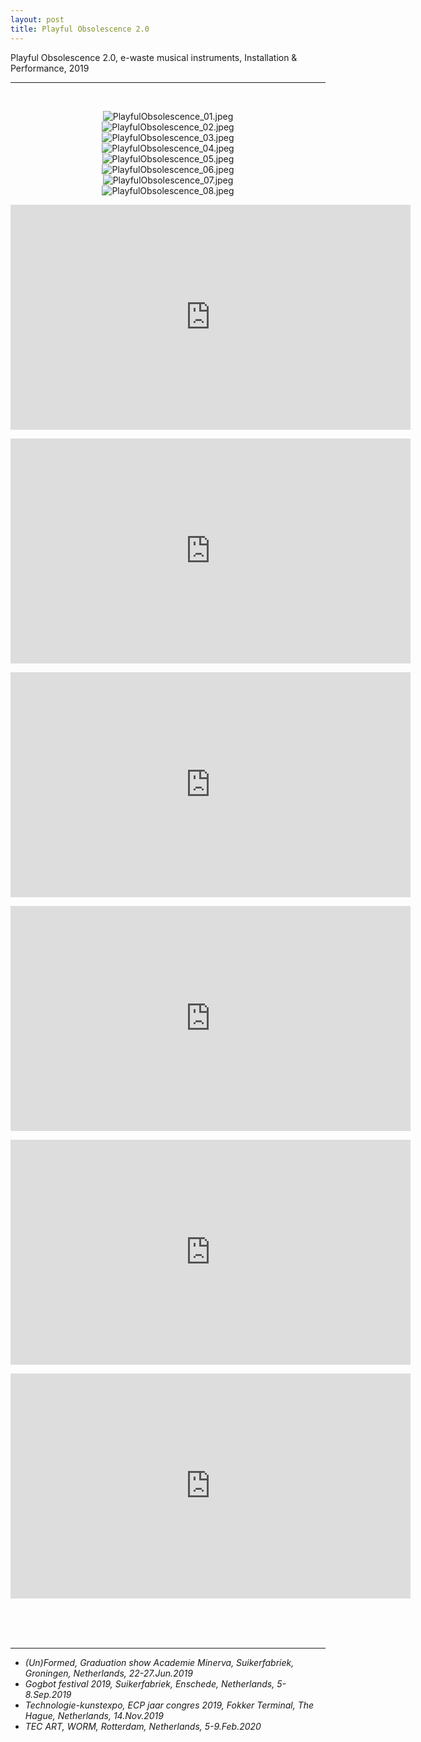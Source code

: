 ```yaml
---
layout: post
title: Playful Obsolescence 2.0
---
```


Playful Obsolescence 2.0, e-waste musical instruments, Installation & Performance, 2019

***

<br/>
<div>
<p align="middle">
<img class="img_horizontal" src="/img/work_footage/PlayfulObsolescence_01.jpeg" alt="PlayfulObsolescence_01.jpeg" title="PlayfulObsolescence_01.jpeg"/>
<br/>
<img class="img_horizontal" src="/img/work_footage/PlayfulObsolescence_02.jpeg" alt="PlayfulObsolescence_02.jpeg" title="PlayfulObsolescence_02.jpeg"/>
<br/>
<img class="img_horizontal" src="/img/work_footage/PlayfulObsolescence_03.jpeg" alt="PlayfulObsolescence_03.jpeg" title="PlayfulObsolescence_03.jpeg"/>
<br/>
<img class="img_horizontal" src="/img/work_footage/PlayfulObsolescence_04.jpeg" alt="PlayfulObsolescence_04.jpeg" title="PlayfulObsolescence_04.jpeg"/>
<br/>
<img class="img_horizontal" src="/img/work_footage/PlayfulObsolescence_05.jpeg" alt="PlayfulObsolescence_05.jpeg" title="PlayfulObsolescence_05.jpeg"/>
<br/>
<img class="img_horizontal" src="/img/work_footage/PlayfulObsolescence_06.jpeg" alt="PlayfulObsolescence_06.jpeg" title="PlayfulObsolescence_06.jpeg"/>
<br/>
<img class="img_horizontal" src="/img/work_footage/PlayfulObsolescence_07.jpeg" alt="PlayfulObsolescence_07.jpeg" title="PlayfulObsolescence_07.jpeg"/>
<br/>
<img class="img_horizontal" src="/img/work_footage/PlayfulObsolescence_08.jpeg" alt="PlayfulObsolescence_08.jpeg" title="PlayfulObsolescence_08.jpeg"/>
<br/>
</p>
</div>

<p align="middle">
<div class="video-container">
<iframe src="https://player.vimeo.com/video/348121432" width="640" height="360" frameborder="0" allow="autoplay; fullscreen" allowfullscreen></iframe>
</div>
</p>
<p align="middle">
<div class="video-container">
<iframe src="https://player.vimeo.com/video/349084172" width="640" height="360" frameborder="0" allow="autoplay; fullscreen" allowfullscreen></iframe>
</div>
</p>
<p align="middle">
<div class="video-container">
<iframe src="https://player.vimeo.com/video/349094397" width="640" height="360" frameborder="0" allow="autoplay; fullscreen" allowfullscreen></iframe>
</div>
</p>
<p align="middle">
<div class="video-container">
<iframe src="https://player.vimeo.com/video/349117568" width="640" height="360" frameborder="0" allow="autoplay; fullscreen" allowfullscreen></iframe>
</div>
</p>
<p align="middle">
<div class="video-container">
<iframe src="https://player.vimeo.com/video/349189195" width="640" height="360" frameborder="0" allow="autoplay; fullscreen" allowfullscreen></iframe>
</div>
</p>
<p align="middle">
<div class="video-container">
<iframe src="https://player.vimeo.com/video/349191992" width="640" height="360" frameborder="0" allow="autoplay; fullscreen" allowfullscreen></iframe>
</div>
</p>
<!-- <iframe width="100%" height="300" scrolling="no" frameborder="no" allow="autoplay" src="https://w.soundcloud.com/player/?url=https%3A//api.soundcloud.com/playlists/831251504&color=%23ff5500&auto_play=false&hide_related=false&show_comments=true&show_user=true&show_reposts=false&show_teaser=true&visual=true"></iframe>
<iframe width="100%" height="300" scrolling="no" frameborder="no" allow="autoplay" src="https://w.soundcloud.com/player/?url=https%3A//api.soundcloud.com/tracks/633063960&color=%23ff5500&auto_play=false&hide_related=false&show_comments=true&show_user=true&show_reposts=false&show_teaser=true&visual=true"></iframe> -->

<br/><br/><br/>

<hr>
<ul>
<li>
<i>(Un)Formed, Graduation show Academie Minerva, Suikerfabriek, Groningen, Netherlands, 22-27.Jun.2019</i>
</li>
<li>
<i>Gogbot festival 2019, Suikerfabriek, Enschede, Netherlands, 5-8.Sep.2019</i>
</li>
<li>
<i>Technologie-kunstexpo, ECP jaar congres 2019, Fokker Terminal, The Hague, Netherlands, 14.Nov.2019</i>
</li>
<li>
<i>TEC ART, WORM, Rotterdam, Netherlands, 5-9.Feb.2020</i>
</li>
</ul>

<br/><br/><br/>
